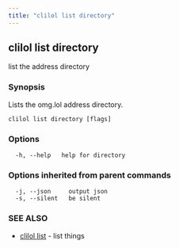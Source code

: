 ```yaml
---
title: "clilol list directory"
---
```

## clilol list directory

list the address directory

### Synopsis

Lists the omg.lol address directory.

```
clilol list directory [flags]
```

### Options

```
  -h, --help   help for directory
```

### Options inherited from parent commands

```
  -j, --json     output json
  -s, --silent   be silent
```

### SEE ALSO

* [clilol list](clilol_list.md)	 - list things

